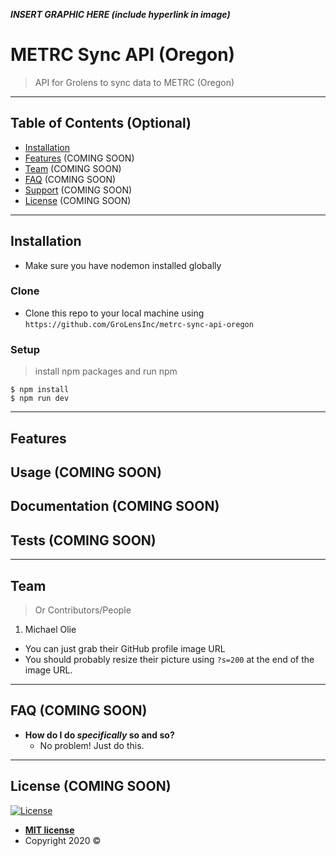 
***INSERT GRAPHIC HERE (include hyperlink in image)***

# METRC Sync API (Oregon)

> API for Grolens to sync data to METRC (Oregon)

---

## Table of Contents (Optional)

- [Installation](#installation)
- [Features](#features) (COMING SOON)
- [Team](#team) (COMING SOON)
- [FAQ](#faq) (COMING SOON)
- [Support](#support) (COMING SOON)
- [License](#license) (COMING SOON)

---

## Installation

- Make sure you have nodemon installed globally

### Clone

- Clone this repo to your local machine using `https://github.com/GroLensInc/metrc-sync-api-oregon`

### Setup

<!-- - If you want more syntax highlighting, format your code like this: -->

> install npm packages and run npm

```shell
$ npm install
$ npm run dev
```

<!-- - For all the possible languages that support syntax highlithing on GitHub (which is basically all of them), refer <a href="https://github.com/github/linguist/blob/master/lib/linguist/languages.yml" target="_blank">here</a>. -->

---

## Features
## Usage (COMING SOON)
## Documentation (COMING SOON)
## Tests (COMING SOON)

<!-- - Going into more detail on code and technologies used
- I utilized this nifty <a href="https://github.com/adam-p/markdown-here/wiki/Markdown-Cheatsheet" target="_blank">Markdown Cheatsheet</a> for this sample `README`. -->

<!-- ---

## Contributing

> To get started...

### Step 1

- **Option 1**
    - 🍴 Fork this repo!

- **Option 2**
    - 👯 Clone this repo to your local machine using `https://github.com/joanaz/HireDot2.git`

### Step 2

- **HACK AWAY!** 🔨🔨🔨

### Step 3

- 🔃 Create a new pull request using <a href="https://github.com/joanaz/HireDot2/compare/" target="_blank">`https://github.com/joanaz/HireDot2/compare/`</a>. -->

---

## Team

> Or Contributors/People

1. Michael Olie

<!-- 
| <a href="http://fvcproductions.com" target="_blank">**FVCproductions**</a> | <a href="http://fvcproductions.com" target="_blank">**FVCproductions**</a> | <a href="http://fvcproductions.com" target="_blank">**FVCproductions**</a> |
| :---: |:---:| :---:|
| [![FVCproductions](https://avatars1.githubusercontent.com/u/4284691?v=3&s=200)](http://fvcproductions.com)    | [![FVCproductions](https://avatars1.githubusercontent.com/u/4284691?v=3&s=200)](http://fvcproductions.com) | [![FVCproductions](https://avatars1.githubusercontent.com/u/4284691?v=3&s=200)](http://fvcproductions.com)  |
| <a href="http://github.com/fvcproductions" target="_blank">`github.com/fvcproductions`</a> | <a href="http://github.com/fvcproductions" target="_blank">`github.com/fvcproductions`</a> | <a href="http://github.com/fvcproductions" target="_blank">`github.com/fvcproductions`</a> | -->

- You can just grab their GitHub profile image URL
- You should probably resize their picture using `?s=200` at the end of the image URL.

---

## FAQ (COMING SOON)

- **How do I do *specifically* so and so?**
    - No problem! Just do this.

---

## License (COMING SOON)

[![License](http://img.shields.io/:license-mit-blue.svg?style=flat-square)](http://badges.mit-license.org)

- **[MIT license](http://opensource.org/licenses/mit-license.php)**
- Copyright 2020 ©